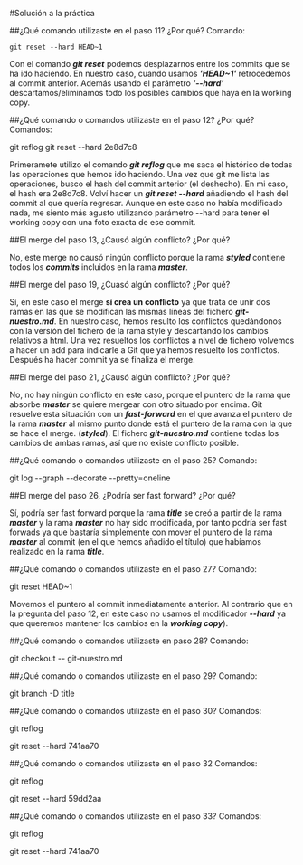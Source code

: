 #Solución a la práctica

##¿Qué comando utilizaste en el paso 11? ¿Por qué?
Comando:

    git reset --hard HEAD~1

Con el comando ***git reset*** podemos desplazarnos entre los commits que se ha ido haciendo. En nuestro caso, cuando usamos ***'HEAD~1'*** retrocedemos al commit anterior. Además usando el parámetro ***'--hard'*** descartamos/eliminamos todo los posibles cambios que haya en la working copy.

##¿Qué comando o comandos utilizaste en el paso 12? ¿Por qué?
Comandos:

  git reflog
  git reset --hard 2e8d7c8

Primeramete utilizo el comando ***git reflog*** que me saca el histórico de todas las operaciones que hemos ido haciendo. Una vez que git me lista las operaciones, busco el hash del commit anterior (el deshecho). En mi caso, el hash era 2e8d7c8. Volví hacer un ***git reset --hard*** añadiendo el hash del commit al que quería regresar. Aunque en este caso no había modificado nada, me siento más agusto utilizando parámetro --hard para tener el working copy con una foto exacta de ese commit.


##El merge del paso 13, ¿Causó algún conflicto? ¿Por qué?

No, este merge no causó ningún conflicto porque la rama ***styled*** contiene todos los  ***commits*** incluidos en la rama ***master***.

##El merge del paso 19, ¿Cuasó algún conflicto? ¿Por qué?

Sí, en este caso el merge **sí crea un conflicto** ya que trata de unir dos ramas en las que se modifican las mismas líneas del fichero ***git-nuestro.md***. En nuestro caso, hemos resulto los conflictos quedándonos con la versión del fichero de la rama style y descartando los cambios relativos a html. Una vez resueltos los conflictos a nivel de fichero volvemos a hacer un add para indicarle a Git que ya hemos resuelto los conflictos. Después ha hacer commit ya se finaliza el merge.

##El merge del paso 21, ¿Causó algún conflicto? ¿Por qué?

No, no hay ningún conflicto en este caso, porque el puntero de la rama que absorbe ***master*** se quiere mergear con otro situado por encima. Git resuelve esta situación con un ***fast-forward*** en el que avanza el puntero de la rama ***master*** al mismo punto donde está el puntero de la rama con la que se hace el merge. (***styled***). El fichero ***git-nuestro.md*** contiene todas los cambios de ambas ramas, así que no existe conflicto posible.

##¿Qué comando o comandos utilizaste en el paso 25?
Comando:

  git log --graph --decorate --pretty=oneline


##El merge del paso 26, ¿Podría ser fast forward? ¿Por qué?

Sí, podría ser fast forward porque la rama ***title*** se creó a partir de la rama ***master*** y la rama ***master*** no hay sido modificada, por tanto podría ser fast forwads ya que bastaría simplemente con mover el puntero de la rama ***master*** al commit (en el que hemos añadido el título) que habíamos realizado en la rama ***title***.

##¿Qué comando o comandos utilizaste en el paso 27?
Comando:

  git reset HEAD~1

Movemos el puntero al commit inmediatamente anterior. Al contrario que en la pregunta del paso 12, en este caso no usamos el modificador ***--hard*** ya que queremos mantener los cambios en la ***working copy***).

##¿Qué comando o comandos utilizaste en paso 28?
Comando:

  git checkout -- git-nuestro.md

##¿Qué comando o comandos utilizaste en el paso 29?
Comando:

  git branch -D title

##¿Qué comando o comandos utilizaste en el paso 30?
Comandos:

  git reflog

  git reset --hard 741aa70

##¿Qué comando o comandos utilizaste en el paso 32
Comandos:

  git reflog

  git reset --hard 59dd2aa


##¿Qué comando o comandos utilizaste en el paso 33?
Comandos:

  git reflog

  git reset --hard 741aa70
